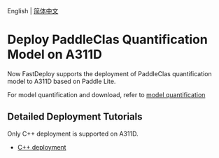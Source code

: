 English | [简体中文](README.md)
# Deploy PaddleClas Quantification Model on A311D
Now FastDeploy supports the deployment of PaddleClas quantification model to A311D based on Paddle Lite.

For model quantification and download, refer to [model quantification](../quantize/README.md)


## Detailed Deployment Tutorials

Only C++ deployment is supported on A311D. 

- [C++ deployment](cpp)
